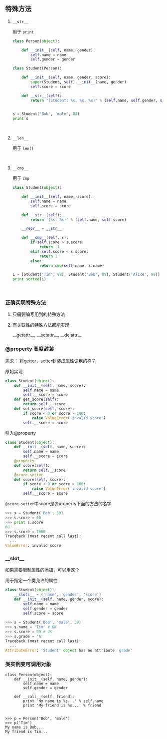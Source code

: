 ## 特殊方法

1. `__str__`

   用于  `print`

   ```Python
   class Person(object):

       def __init__(self, name, gender):
           self.name = name
           self.gender = gender

   class Student(Person):

       def __init__(self, name, gender, score):
           super(Student, self).__init__(name, gender)
           self.score = score

       def __str__(self):
           return "(Student: %s, %s, %s)" % (self.name, self.gender, self.score)
           

   s = Student('Bob', 'male', 88)
   print s
   ```

   ​

2. `__len__`

   用于  `len()`

   ​

3. `__cmp__`

   用于  `cmp`

   ```Python
   class Student(object):

       def __init__(self, name, score):
           self.name = name
           self.score = score

       def __str__(self):
           return '(%s: %s)' % (self.name, self.score)

       __repr__ = __str__

       def __cmp__(self, s):
           if self.score > s.score:
               return -1
           elif self.score < s.score:
               return 1
           else:
               return cmp(self.name, s.name)

   L = [Student('Tim', 99), Student('Bob', 88), Student('Alice', 99)]
   print sorted(L)

   ```

   ​

### 正确实现特殊方法

1. 只需要编写用到的特殊方法

2. 有关联性的特殊方法都能实现

   \_\_getattr\_\_, \_\_setattr\_\_, \_\_delattr\_\_



### @property 高度封装

需求： 将getter，setter封装成属性调用的样子

原始实现

```python
class Student(object):
    def __init__(self, name, score):
        self.name = name
        self.__score = score
    def get_score(self):
        return self.__score
    def set_score(self, score):
        if score < 0 or score > 100:
            raise ValueError('invalid score')
        self.__score = score
```



引入@property

```Python
class Student(object):
    def __init__(self, name, score):
        self.name = name
        self.__score = score
    @property
    def score(self):
        return self.__score
    @score.setter
    def score(self, score):
        if score < 0 or score > 100:
            raise ValueError('invalid score')
        self.__score = score
```

`@score.setter`中score是@property下面的方法的名字

```Python
>>> s = Student('Bob', 59)
>>> s.score = 60
>>> print s.score
60
>>> s.score = 1000
Traceback (most recent call last):
  ...
ValueError: invalid score
```



### \_\_slot\_\_

如果需要限制属性的添加，可以用这个

用于指定一个类允许的属性

```Python
class Student(object):
    __slots__ = ('name', 'gender', 'score')
    def __init__(self, name, gender, score):
        self.name = name
        self.gender = gender
        self.score = score
        
>>> s = Student('Bob', 'male', 59)
>>> s.name = 'Tim' # OK
>>> s.score = 99 # OK
>>> s.grade = 'A'
Traceback (most recent call last):
  ...
AttributeError: 'Student' object has no attribute 'grade'
```



### 类实例变可调用对象

```
class Person(object):
    def __init__(self, name, gender):
        self.name = name
        self.gender = gender

    def __call__(self, friend):
        print 'My name is %s...' % self.name
        print 'My friend is %s...' % friend
        
        
>>> p = Person('Bob', 'male')
>>> p('Tim')
My name is Bob...
My friend is Tim...
```



